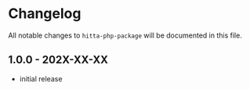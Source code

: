 # Changelog

All notable changes to `hitta-php-package` will be documented in this file.

## 1.0.0 - 202X-XX-XX

- initial release
